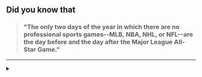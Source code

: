 ## Did you know that

<h3>
  <blockquote>
<!--START_SECTION:debris-->                                                                                                                                                                                                                                                                                                            
"The only two days of the year in which there are no professional sports games--MLB, NBA, NHL, or NFL--are the day before and the day after the Major League All-Star Game."
<!--END_SECTION:debris-->
  </blockquote>
</h3>

-----

<details>
  <summary></summary>

<img src="https://github-readme-stats.vercel.app/api?show_icons=true&hide=issues&username=ekickx"> <img src="https://github-readme-stats.vercel.app/api/top-langs/?layout=compact&username=ekickx">

</details>
